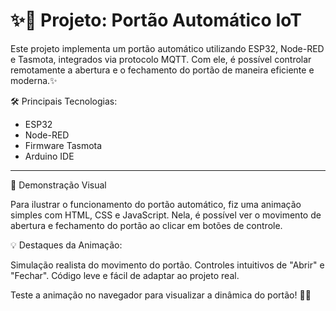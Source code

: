 # :sparkles:🚪 Projeto: Portão Automático IoT

Este projeto implementa um portão automático utilizando ESP32, Node-RED e Tasmota, integrados via protocolo MQTT. 
Com ele, é possível controlar remotamente a abertura e o fechamento do portão de maneira eficiente e moderna.✨

🛠 Principais Tecnologias:

* ESP32
* Node-RED
* Firmware Tasmota
* Arduino IDE

---

🚀 Demonstração Visual

Para ilustrar o funcionamento do portão automático, fiz uma animação simples com HTML, CSS e JavaScript. 
Nela, é possível ver o movimento de abertura e fechamento do portão ao clicar em botões de controle.

💡 Destaques da Animação:

Simulação realista do movimento do portão.
Controles intuitivos de "Abrir" e "Fechar".
Código leve e fácil de adaptar ao projeto real.

Teste a animação no navegador para visualizar a dinâmica do portão! 🚪✨
